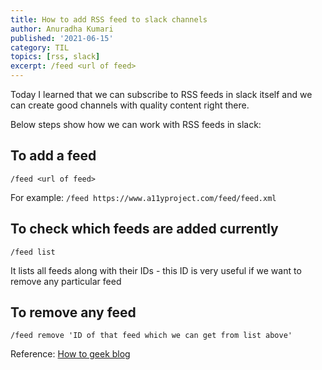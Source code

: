 ```yaml
---
title: How to add RSS feed to slack channels
author: Anuradha Kumari
published: '2021-06-15'
category: TIL
topics: [rss, slack]
excerpt: /feed <url of feed>
---
```


Today I learned that we can subscribe to RSS feeds in slack itself and we can create good channels with quality content right there.

Below steps show how we can work with RSS feeds in slack:

## To add a feed

`/feed <url of feed>`

For example:
`/feed https://www.a11yproject.com/feed/feed.xml`

## To check which feeds are added currently

`/feed list`

It lists all feeds along with their IDs - this ID is very useful if we want to remove any particular feed

## To remove any feed

`/feed remove 'ID of that feed which we can get from list above'`

Reference: [How to geek blog](https://www.howtogeek.com/709819/how-to-send-rss-feeds-to-a-slack-channel/)
